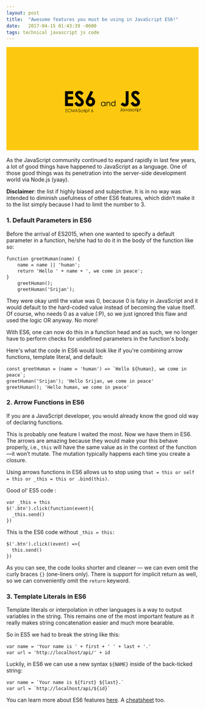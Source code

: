 ```yaml
---
layout: post
title:  "Awesome features you must be using in JavaScript ES6!"
date:   2017-04-15 01:43:39 -0600
tags: technical javascript js code
---
```


<div class="image-wrap">
<div class="image-block">
    <img src="/images/js.png" alt="js">
</div>
</div>

As the JavaScript community continued to expand rapidly in last few years, a lot of good things have happened to JavaScript as a language. One of those good things was its penetration into the server-side development world via Node.js (yaay).

**Disclaimer**: the list if highly biased and subjective. It is in no way was intended to diminish usefulness of other ES6 features, which didn’t make it to the list simply because I had to limit the number to 3.


<h3> 1. Default Parameters in ES6 </h3>
Before the arrival of ES2015, when one wanted to specify a default parameter in a function, he/she had to do it in the body of the function like so:

```
function greetHuman(name) {
    name = name || 'human';
    return 'Hello ' + name + ', we come in peace';
}
    greetHuman();
    greetHuman('Srijan');
```

They were okay until the value was 0, because 0 is falsy in JavaScript and it would default to the hard-coded value instead of becoming the value itself. Of course, who needs 0 as a value (:P), so we just ignored this flaw and used the logic OR anyway. No more!

With ES6, one can now do this in a function head and as such, we no longer have to perform checks for undefined parameters in the function's body.

Here's what the code in ES6 would look like if you're combining arrow functions, template literal, and default:

```
const greetHuman = (name = 'human') => `Hello ${human}, we come in peace`;
greetHuman('Srijan'); 'Hello Srijan, we come in peace'
greetHuman(); 'Hello human, we come in peace'

```
<h3> 2. Arrow Functions in ES6 </h3>
If you are a JavaScript developer, you would already know the good old way of declaring functions.

This is probably one feature I waited the most. Now we have them in ES6. The arrows are amazing because they would make your this behave properly, i.e., `this` will have the same value as in the context of the function—it won’t mutate. The mutation typically happens each time you create a closure.

Using arrows functions in ES6 allows us to stop using `that = this or self = this or _this = this or .bind(this)`.

Good ol' ES5 code :
```
var _this = this
$('.btn').click(function(event){
  _this.send()
})
```

This is the ES6 code without `_this = this:`

```
$('.btn').click((event) =>{
  this.send()
})
```

As you can see, the code looks shorter and cleaner — we can even omit the curly braces ``{}`` (one-liners only). There is support for implicit return as well, so we can conveniently omit the `return` keyword.

<h3> 3. Template Literals in ES6 </h3>

Template literals or interpolation in other languages is a way to output variables in the string. This remains one of the most important feature as it really makes string concatenation easier and much more bearable.

So in ES5 we had to break the string like this:

```
var name = 'Your name is ' + first + ' ' + last + '.'
var url = 'http://localhost/api/' + id
```

Luckily, in ES6 we can use a new syntax ``${NAME}`` inside of the back-ticked string:

```
var name = `Your name is ${first} ${last}.`
var url = `http://localhost/api/${id}`
```

You can learn more about ES6 features [here](http://exploringjs.com/es6/). A [cheatsheet](https://github.com/azat-co/cheatsheets/tree/master/es6) too.
